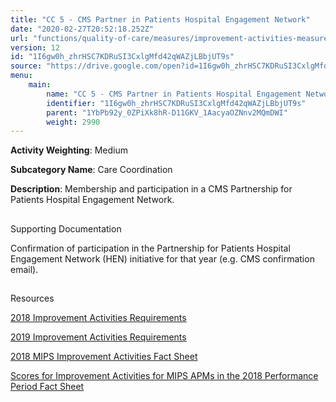 ```yaml
---
title: "CC 5 - CMS Partner in Patients Hospital Engagement Network"
date: "2020-02-27T20:52:18.252Z"
url: "functions/quality-of-care/measures/improvement-activities-measures/2018-improvement-activities/cc-5-cms-partner-in-patients-hospital-engagement-network.html"
version: 12
id: "1I6gw0h_zhrHSC7KDRuSI3CxlgMfd42qWAZjLBbjUT9s"
source: "https://drive.google.com/open?id=1I6gw0h_zhrHSC7KDRuSI3CxlgMfd42qWAZjLBbjUT9s"
menu:
    main:
        name: "CC 5 - CMS Partner in Patients Hospital Engagement Network"
        identifier: "1I6gw0h_zhrHSC7KDRuSI3CxlgMfd42qWAZjLBbjUT9s"
        parent: "1YbPb92y_0ZPiXk8hR-D11GKV_1AacyaOZNnv2MQmDWI"
        weight: 2990
---
```









**Activity Weighting**: Medium

**Subcategory Name**: Care Coordination

**Description**: Membership and participation in a CMS Partnership for Patients Hospital Engagement Network.







## 

Supporting Documentation

Confirmation of participation in the Partnership for Patients Hospital Engagement Network (HEN) initiative for that year (e.g. CMS confirmation email).







## 

Resources

[2018 Improvement Activities Requirements](https://qpp.cms.gov/mips/improvement-activities?py=2018)

[2019 Improvement Activities Requirements](https://qpp.cms.gov/mips/improvement-activities?py=2019)

[2018 MIPS Improvement Activities Fact Sheet](https://qpp.cms.gov/resource/2018%20MIPS%20Improvement%20Activities%20Fact%20Sheet)

[Scores for Improvement Activities for MIPS APMs in the 2018 Performance Period Fact Sheet](https://qpp.cms.gov/resource/2018%20MIPS%20APMs%20improvement%20Activities%20scores%20fact%20sheet)

